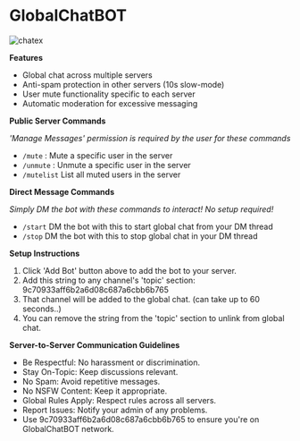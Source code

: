 


# GlobalChatBOT

![chatex](https://github.com/user-attachments/assets/2fc91344-ba21-4129-969e-50c2292ae051)

**Features**

   - Global chat across multiple servers
   - Anti-spam protection in other servers (10s slow-mode)
   - User mute functionality specific to each server
   - Automatic moderation for excessive messaging

**Public Server Commands**

   *'Manage Messages' permission is required by the user for these commands*
   - `/mute` <username>: Mute a specific user in the server
   - `/unmute` <username>: Unmute a specific user in the server
   - `/mutelist` List all muted users in the server

**Direct Message Commands**

   *Simply DM the bot with these commands to interact! No setup required!*
   - `/start` DM the bot with this to start global chat from your DM thread
   - `/stop` DM the bot with this to stop global chat in your DM thread



**Setup Instructions**

   1. Click 'Add Bot' button above to add the bot to your server.
   2. Add this string to any channel's 'topic' section: 9c70933aff6b2a6d08c687a6cbb6b765
   3. That channel will be added to the global chat. (can take up to 60 seconds..)
   4. You can remove the string from the 'topic' section to unlink from global chat.

**Server-to-Server Communication Guidelines**

   - Be Respectful: No harassment or discrimination.
   - Stay On-Topic: Keep discussions relevant.
   - No Spam: Avoid repetitive messages.
   - No NSFW Content: Keep it appropriate.
   - Global Rules Apply: Respect rules across all servers.
   - Report Issues: Notify your admin of any problems.
   - Use 9c70933aff6b2a6d08c687a6cbb6b765 to ensure you're on GlobalChatBOT network.

